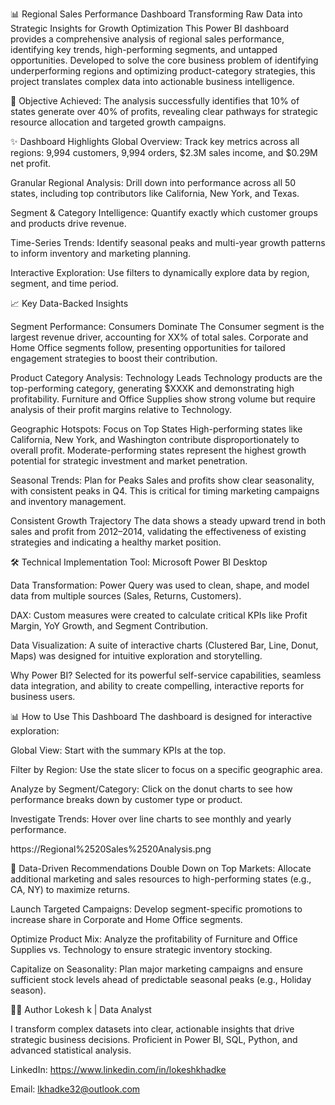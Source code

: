 📊 Regional Sales Performance Dashboard Transforming Raw Data into Strategic Insights for Growth Optimization This Power BI dashboard provides a comprehensive analysis of regional sales performance, identifying key trends, high-performing segments, and untapped opportunities. Developed to solve the core business problem of identifying underperforming regions and optimizing product-category strategies, this project translates complex data into actionable business intelligence.

🎯 Objective Achieved: The analysis successfully identifies that 10% of states generate over 40% of profits, revealing clear pathways for strategic resource allocation and targeted growth campaigns.

✨ Dashboard Highlights Global Overview: Track key metrics across all regions: 9,994 customers, 9,994 orders, $2.3M sales income, and $0.29M net profit.

Granular Regional Analysis: Drill down into performance across all 50 states, including top contributors like California, New York, and Texas.

Segment & Category Intelligence: Quantify exactly which customer groups and products drive revenue.

Time-Series Trends: Identify seasonal peaks and multi-year growth patterns to inform inventory and marketing planning.

Interactive Exploration: Use filters to dynamically explore data by region, segment, and time period.

📈 Key Data-Backed Insights

Segment Performance: Consumers Dominate The Consumer segment is the largest revenue driver, accounting for XX% of total sales.
Corporate and Home Office segments follow, presenting opportunities for tailored engagement strategies to boost their contribution.

Product Category Analysis: Technology Leads Technology products are the top-performing category, generating $XXXK and demonstrating high profitability.
Furniture and Office Supplies show strong volume but require analysis of their profit margins relative to Technology.

Geographic Hotspots: Focus on Top States High-performing states like California, New York, and Washington contribute disproportionately to overall profit.
Moderate-performing states represent the highest growth potential for strategic investment and market penetration.

Seasonal Trends: Plan for Peaks Sales and profits show clear seasonality, with consistent peaks in Q4. This is critical for timing marketing campaigns and inventory management.

Consistent Growth Trajectory The data shows a steady upward trend in both sales and profit from 2012–2014, validating the effectiveness of existing strategies and indicating a healthy market position.

🛠️ Technical Implementation Tool: Microsoft Power BI Desktop

Data Transformation: Power Query was used to clean, shape, and model data from multiple sources (Sales, Returns, Customers).

DAX: Custom measures were created to calculate critical KPIs like Profit Margin, YoY Growth, and Segment Contribution.

Data Visualization: A suite of interactive charts (Clustered Bar, Line, Donut, Maps) was designed for intuitive exploration and storytelling.

Why Power BI? Selected for its powerful self-service capabilities, seamless data integration, and ability to create compelling, interactive reports for business users.

📊 How to Use This Dashboard The dashboard is designed for interactive exploration:

Global View: Start with the summary KPIs at the top.

Filter by Region: Use the state slicer to focus on a specific geographic area.

Analyze by Segment/Category: Click on the donut charts to see how performance breaks down by customer type or product.

Investigate Trends: Hover over line charts to see monthly and yearly performance.

https://Regional%2520Sales%2520Analysis.png

🔮 Data-Driven Recommendations Double Down on Top Markets: Allocate additional marketing and sales resources to high-performing states (e.g., CA, NY) to maximize returns.

Launch Targeted Campaigns: Develop segment-specific promotions to increase share in Corporate and Home Office segments.

Optimize Product Mix: Analyze the profitability of Furniture and Office Supplies vs. Technology to ensure strategic inventory stocking.

Capitalize on Seasonality: Plan major marketing campaigns and ensure sufficient stock levels ahead of predictable seasonal peaks (e.g., Holiday season).

👨‍💻 Author Lokesh k | Data Analyst

I transform complex datasets into clear, actionable insights that drive strategic business decisions. Proficient in Power BI, SQL, Python, and advanced statistical analysis.

LinkedIn: https://www.linkedin.com/in/lokeshkhadke

Email: lkhadke32@outlook.com
